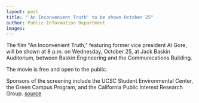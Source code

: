 ```yaml
---
layout: post
title: "'An Inconvenient Truth' to be shown October 25"
author: Public Information Department
images:
---
```


The film "An Inconvenient Truth," featuring former vice president Al Gore, will be shown at 8 p.m. on Wednesday, October 25, at Jack Baskin Auditorium, between Baskin Engineering and the Communications Building.

The movie is free and open to the public.

Sponsors of the screening include the UCSC Student Environmental Center, the Green Campus Program, and the California Public Interest Research Group.
[source](http://www1.ucsc.edu/currents/06-07/10-23/brief-film.asp "Permalink to brief-film")
